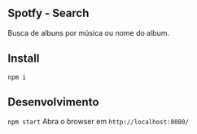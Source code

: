 Spotfy - Search
---

Busca de albuns por música ou nome do album.


Install
---

`npm i`


Desenvolvimento
---

`npm start`
Abra o browser em `http://localhost:8080/`